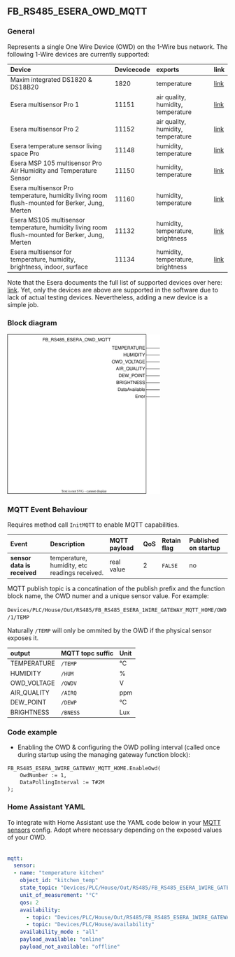 ## FB_RS485_ESERA_OWD_MQTT

### **General**
Represents a single One Wire Device (OWD) on the 1-Wire bus network.
The following 1-Wire devices are currently supported:

| Device | Devicecode | exports | link |
|:-------------|:------------------|:------------------|:------------------|
| Maxim integrated DS1820 & DS18B20  | 1820 | temperature | [link](https://www.analog.com/media/en/technical-documentation/data-sheets/ds18b20.pdf)
| Esera multisensor Pro 1 | 11151 | air quality, humidity, temperature | [link](https://esera.de/en/Products/1-Wire-Bus-Smart-Home/Air-quality-humidity-temperature-sensor/428/1-Wire-Multisensor-Air-Quality-Humidity-and-Temperature-Pro-I)
| Esera multisensor Pro 2  | 11152 | air quality, humidity, temperature | [link](https://esera.de/en/Products/1-Wire-Smart-Home-and-Commercial/1-Wire-air-quality-sensor-air-quality/461/1-Wire-Multisensor-Air-Quality-Humidity-and-Temperature-Sensor-Pro-II)
| Esera temperature sensor living space Pro | 11148 | humidity, temperature | [link](https://esera.de/en/Products/1-Wire-Bus-Smart-Home/1-Wire-Temperature-Sensor/1-Wire-Temperatur-Sensor-Wall-Mount/382/1-Wire-temperature-sensor-living-space-Pro)
| Esera MSP 105 multisensor Pro Air Humidity and Temperature Sensor   | 11150 | humidity, temperature | [link](https://esera.de/en/Products/1-Wire-Smart-Home-and-Commercial/1-Wire-Multisensors-Humidity-Temperature-Brightness-Sensor/469/1-Wire-Multisensor-Pro-Air-Humidity-and-Temperature-Sensor)
| Esera multisensor Pro temperature, humidity living room flush-mounted for Berker, Jung, Merten | 11160 | humidity, temperature | [link](https://esera.de/en/11160.3/1-wire-multisensor-pro-temperature-humidity-living-room-flush-mounted-for-berker-jung-merten)
| Esera MS105 multisensor temperature, humidity living room flush-mounted for Berker, Jung, Merten | 11132 | humidity, temperature, brightness | [link](https://esera.de/en/11132.4/ms105-1-wire-multisensor-temperature-humidity-living-room-flush-mounted-for-berker-jung-merten-kopie)
| Esera multisensor for temperature, humidity, brightness, indoor, surface  | 11134 | humidity, temperature, brightness | [link](https://esera.de/en/Products/1-Wire-Smart-Home-and-Commercial/1-Wire-Multisensors-Humidity-Temperature-Brightness-Sensor/511/1-Wire-multi-sensor-for-temperature-humidity-brightness-indoor-surface)


Note that the Esera documents the full list of supported devices over here: [link](https://esera.de/en/Service-Support/1-Wire-Basics/1-Wire-building-blocks/414/1-Wire-Gateway-10-Modbus-RTU). Yet, only the devices are above are supported in the software due to lack of actual testing devices.
Nevertheless, adding a new device is a simple job.

### **Block diagram**

<img src="../_img/FB_RS485_ESERA_OWD_MQTT.svg" width="350">

### **MQTT Event Behaviour**
Requires method call `InitMQTT` to enable MQTT capabilities.

| Event | Description | MQTT payload | QoS | Retain flag | Published on startup |
|:-------------|:------------------|:------------------|:------------------|:--------------------------|:--------------------------|
| **sensor data is received**   | temperature, humidity, etc readings received. | real value | 2 | `FALSE` | no

MQTT publish topic is a concatination of the publish prefix and the function block name, the OWD numer and a unique sensor value. For example:

`Devices/PLC/House/Out/RS485/FB_RS485_ESERA_1WIRE_GATEWAY_MQTT_HOME/OWD/1/TEMP`

Naturally `/TEMP` will only be ommited by the OWD if the physical sensor exposes it.

| output       | MQTT topc suffic | Unit         | 
|:-------------|:------------------|:------------------|
| TEMPERATURE | `/TEMP` | °C 
| HUMIDITY | `/HUM` | % 
| OWD_VOLTAGE |  `/OWDV` | V 
| AIR_QUALITY | `/AIRQ` | ppm 
| DEW_POINT | `/DEWP` | °C 
| BRIGHTNESS | `/BNESS` | Lux

### **Code example**

- Enabling the OWD & configuring the OWD polling interval (called once during startup using the managing gateway function block):
```
FB_RS485_ESERA_1WIRE_GATEWAY_MQTT_HOME.EnableOwd(
	OwdNumber := 1,
	DataPollingInterval := T#2M
);
```

### **Home Assistant YAML**
To integrate with Home Assistant use the YAML code below in your [MQTT sensors](https://www.home-assistant.io/components/sensor.mqtt/) config. Adopt where necessary depending on the exposed values of your OWD.

```YAML

mqtt:
  sensor:
  - name: "temperature kitchen"
    object_id: "kitchen_temp"
    state_topic: "Devices/PLC/House/Out/RS485/FB_RS485_ESERA_1WIRE_GATEWAY_MQTT_HOME/OWD/1/TEMP"
    unit_of_measurement: "°C"
    qos: 2
    availability:
      - topic: "Devices/PLC/House/Out/RS485/FB_RS485_ESERA_1WIRE_GATEWAY_MQTT_HOME/OWD/1/availability"
      - topic: "Devices/PLC/House/availability"
    availability_mode : "all"
    payload_available: "online"
    payload_not_available: "offline"
```